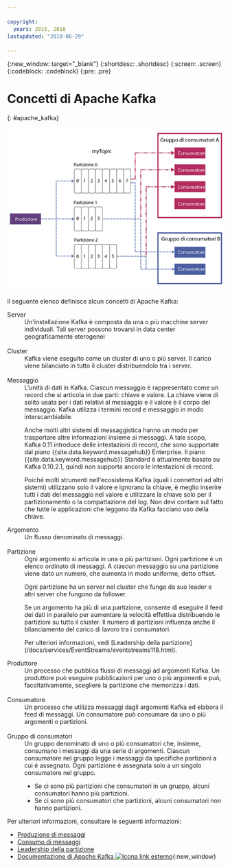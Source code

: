 ```yaml
---

copyright:
  years: 2015, 2018
lastupdated: "2018-06-29"

---
```


{:new_window: target="_blank"}
{:shortdesc: .shortdesc}
{:screen: .screen}
{:codeblock: .codeblock}
{:pre: .pre}

# Concetti di Apache Kafka
{: #apache_kafka}

![Diagramma dell'architettura Kafka.](kafka_overview.png "Diagramma che mostra un'architettura Kafka. Un produttore sta eseguendo il feed in un argomento Kafka su 3 partizioni e i messaggi vengono quindi sottoscritti dai consumatori. ")


Il seguente elenco definisce alcun concetti di Apache Kafka:

<dl>
<dt>Server</dt>
<dd>Un'installazione Kafka è composta da una o più macchine server individuali. Tali server possono trovarsi in data center geograficamente eterogenei 
</dd>
<br/>
<dt>Cluster</dt>
<dd>Kafka viene eseguito come un cluster di uno o più server. Il carico viene bilanciato in tutto il cluster distribuendolo tra i server.</dd>
<br/>
<dt>Messaggio</dt>
<dd>L'unità di dati in Kafka. Ciascun messaggio è rappresentato come un record che si articola in due parti: chiave e valore. La chiave viene di solito usata per i dati relativi al messaggio e il valore è il corpo del messaggio. Kafka utilizza i termini record e messaggio in modo interscambiabile. 

<p>Anche molti altri sistemi di messaggistica hanno un modo per trasportare altre informazioni insieme ai messaggi. A tale scopo, Kafka 0.11 introduce delle intestazioni di record, che sono supportate dal piano {{site.data.keyword.messagehub}} Enterprise. Il piano {{site.data.keyword.messagehub}} Standard è attualmente basato su Kafka 0.10.2.1, quindi non supporta ancora le intestazioni di record. </p> 

<p>Poiché molti strumenti nell'ecosistema Kafka (quali i connettori ad altri sistemi) utilizzano solo il valore e ignorano la chiave, è meglio inserire tutti i dati del messaggio nel valore e utilizzare la chiave solo per il partizionamento o la compattazione del log. Non devi contare sul fatto che tutte le applicazioni che leggono da Kafka facciano uso della chiave.</p>   </dd>
<dt>Argomento</dt>
<dd>Un flusso denominato di messaggi.</dd>
<br/>
<dt>Partizione</dt>
<dd>Ogni argomento si articola in una o più partizioni. Ogni partizione è un elenco ordinato di messaggi. A ciascun messaggio su una partizione viene dato un numero, che aumenta in modo uniforme, detto offset. 
<p>Ogni partizione ha un server nel cluster che funge da suo leader e altri server che fungono da follower.<p>
<p>Se un argomento ha più di una partizione, consente di eseguire il feed dei dati in parallelo per aumentare la velocità effettiva distribuendo le partizioni su tutto il cluster. Il numero di partizioni influenza anche il bilanciamento del carico di lavoro tra i consumatori.</p>
<p>Per ulteriori informazioni, vedi [Leadership della partizione](/docs/services/EventStreams/eventstreams118.html).</dd>
<dt>Produttore</dt>
<dd>Un processo che pubblica flussi di messaggi ad argomenti Kafka. Un produttore può eseguire
pubblicazioni per uno o più argomenti e può, facoltativamente, scegliere la partizione che memorizza i dati.<br/></dd>
<br/>
<dt>Consumatore </dt>
<dd>Un processo che utilizza messaggi dagli argomenti Kafka ed elabora il feed di messaggi. Un consumatore può consumare da uno o più argomenti o partizioni.</dd>
<br/>
<dt>Gruppo di consumatori</dt>
<dd>Un gruppo denominato di uno o più consumatori che, insieme, consumano i messaggi da una serie di argomenti. Ciascun consumatore nel gruppo legge i messaggi da specifiche partizioni a cui è assegnato. Ogni partizione è assegnata solo a un singolo consumatore nel gruppo.
<ul>
<li>Se ci sono più partizioni che consumatori in un gruppo, alcuni consumatori hanno più partizioni.</li>
<li>Se ci sono più consumatori che partizioni, alcuni consumatori non hanno partizioni.</li>
</ul>
</dd>
</dl>

Per ulteriori informazioni, consultare le seguenti informazioni:
- [Produzione di messaggi](/docs/services/EventStreams/eventstreams112.html)
- [Consumo di messaggi](/docs/services/EventStreams/eventstreams114.html) 
- [Leadership della partizione](/docs/services/EventStreams/eventstreams118.html) 
- [Documentazione di Apache Kafka ![Icona link esterno](../../icons/launch-glyph.svg "Icona link esterno")](http://kafka.apache.org/documentation.html){:new_window} 


<!-- 27/06/18 Karen: removing - suggestion from James

## {{site.data.keyword.messagehub}} plans
{{site.data.keyword.messagehub}} is available as two different plans depending on your requirements: Standard and Enterprise.

* Choose the Standard plan if you want event ingest and distribution capabilities, where you pay for what you use and share infrastructure with others.
* Choose the Enterprise plan if data isolation, guaranteed performance, and increased retention are important considerations. 

For more information, see [Choosing your plan](/docs/services/EventStreams/eventstreams085.html).
-->



